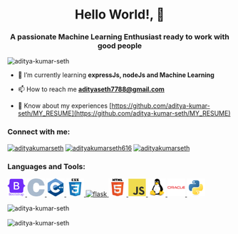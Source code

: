 <h1 align="center">Hello World!, 👋</h1>
<h3 align="center">A passionate Machine Learning Enthusiast ready to work with good people</h3>

<p align="left"> <img src="https://komarev.com/ghpvc/?username=aditya-kumar-seth&label=Profile%20views&color=0e75b6&style=flat" alt="aditya-kumar-seth" /> </p>

- 🌱 I’m currently learning **expressJs, nodeJs and Machine Learning**

- 📫 How to reach me **adityaseth7788@gmail.com**

- 📄 Know about my experiences [https://github.com/aditya-kumar-seth/MY_RESUME](https://github.com/aditya-kumar-seth/MY_RESUME)

<h3 align="left">Connect with me:</h3>
<p align="left">
<a href="https://linkedin.com/in/adityakumarseth" target="blank"><img align="center" src="https://raw.githubusercontent.com/rahuldkjain/github-profile-readme-generator/master/src/images/icons/Social/linked-in-alt.svg" alt="adityakumarseth" height="30" width="40" /></a>
<a href="https://instagram.com/adityakumarseth616" target="blank"><img align="center" src="https://raw.githubusercontent.com/rahuldkjain/github-profile-readme-generator/master/src/images/icons/Social/instagram.svg" alt="adityakumarseth616" height="30" width="40" /></a>
<a href="https://www.leetcode.com/adityakumarseth" target="blank"><img align="center" src="https://raw.githubusercontent.com/rahuldkjain/github-profile-readme-generator/master/src/images/icons/Social/leet-code.svg" alt="adityakumarseth" height="30" width="40" /></a>
</p>

<h3 align="left">Languages and Tools:</h3>
<p align="left"> <a href="https://getbootstrap.com" target="_blank" rel="noreferrer"> <img src="https://raw.githubusercontent.com/devicons/devicon/master/icons/bootstrap/bootstrap-plain-wordmark.svg" alt="bootstrap" width="40" height="40"/> </a> <a href="https://www.cprogramming.com/" target="_blank" rel="noreferrer"> <img src="https://raw.githubusercontent.com/devicons/devicon/master/icons/c/c-original.svg" alt="c" width="40" height="40"/> </a> <a href="https://www.w3schools.com/cpp/" target="_blank" rel="noreferrer"> <img src="https://raw.githubusercontent.com/devicons/devicon/master/icons/cplusplus/cplusplus-original.svg" alt="cplusplus" width="40" height="40"/> </a> <a href="https://www.w3schools.com/css/" target="_blank" rel="noreferrer"> <img src="https://raw.githubusercontent.com/devicons/devicon/master/icons/css3/css3-original-wordmark.svg" alt="css3" width="40" height="40"/> </a> <a href="https://flask.palletsprojects.com/" target="_blank" rel="noreferrer"> <img src="https://www.vectorlogo.zone/logos/pocoo_flask/pocoo_flask-icon.svg" alt="flask" width="40" height="40"/> </a> <a href="https://www.w3.org/html/" target="_blank" rel="noreferrer"> <img src="https://raw.githubusercontent.com/devicons/devicon/master/icons/html5/html5-original-wordmark.svg" alt="html5" width="40" height="40"/> </a> <a href="https://developer.mozilla.org/en-US/docs/Web/JavaScript" target="_blank" rel="noreferrer"> <img src="https://raw.githubusercontent.com/devicons/devicon/master/icons/javascript/javascript-original.svg" alt="javascript" width="40" height="40"/> </a> <a href="https://www.linux.org/" target="_blank" rel="noreferrer"> <img src="https://raw.githubusercontent.com/devicons/devicon/master/icons/linux/linux-original.svg" alt="linux" width="40" height="40"/> </a> <a href="https://www.oracle.com/" target="_blank" rel="noreferrer"> <img src="https://raw.githubusercontent.com/devicons/devicon/master/icons/oracle/oracle-original.svg" alt="oracle" width="40" height="40"/> </a> <a href="https://www.python.org" target="_blank" rel="noreferrer"> <img src="https://raw.githubusercontent.com/devicons/devicon/master/icons/python/python-original.svg" alt="python" width="40" height="40"/> </a> </p>

<p><img align="center" src="https://github-readme-stats.vercel.app/api/top-langs?username=aditya-kumar-seth&show_icons=true&locale=en&layout=compact" alt="aditya-kumar-seth" /></p>

<p><img align="center" src="https://github-readme-streak-stats.herokuapp.com/?user=aditya-kumar-seth&" alt="aditya-kumar-seth" /></p>
<script>
  const h1 =document.querySelector('h1');
  setTimeout(()=>{
  h1 = " I'm Aditya Kumar Seth";
  },5000);
</script>
